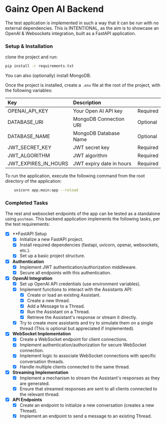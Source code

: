 # Gainz Open AI Backend

The test application is implemented in such a way that it can be run with no external dependencies. 
This is INTENTIONAL, as the aim is to showcase an OpenAI & Websockets integration, built as a FastAPI application.

### Setup & Installation
clone the project and run:
```sh
pip install -r requirements.txt
```

You can also (optionally) install MongoDB.

Once the project is installed, create a `.env` file at the root of the project, with the following variables:

| Key                      | Description                    |          |
|:-------------------------|:-------------------------------|:---------|
| OPENAI_API_KEY           | Your Open AI API key           | Required |
| DATABASE_URI             | MongoDB Connection URI         | Optional |
| DATABASE_NAME            | MongoDB Database Name          | Optional |
| JWT_SECRET_KEY           | JWT secret key                 | Required |
| JWT_ALGORITHM            | JWT algorithm                  | Required |
| JWT_EXPIRES_IN_HOURS     | JWT expiry date in hours       | Required |

To run the application, execute the following command from the root directory of the application:
```sh
    uvicorn app.main:app --reload
```

### Completed Tasks
The rest and websocket endpoints of the app can be tested as a standalone using `postman`. 
This backend application implements the following tasks, per the test requirements:

- [x] **FastAPI Setup
  - [x] Initialize a new FastAPI project.
  - [x] Install required dependencies (fastapi, uvicorn, openai, websockets, etc.).
  - [x] Set up a basic project structure.
  
- [x] **Authentication**
  - [x] Implement JWT authentication/authorization middleware.
  - [x] Secure all endpoints with this authentication.
  
- [x] **OpenAI Integration**
  - [x] Set up OpenAI API credentials (use environment variables).
  - [x] Implement functions to interact with the Assistants API:
    - [x] Create or load an existing Assistant.
    - [x] Create a new thread.
    - [x] Add a Message to a Thread.
    - [x] Run the Assistant on a Thread.
    - [x] Retrieve the Assistant's response or stream it directly.
  - [x] Try to create more assistants and try to simulate them on a single thread (This is optional but appreciated if implemented).

- [x] **WebSocket Implementation**
  - [x] Create a WebSocket endpoint for client connections.
  - [x] Implement authentication/authorization for secure WebSocket connection.
  - [x] Implement logic to associate WebSocket connections with specific conversation threads.
  - [x] Handle multiple clients connected to the same thread.

- [x] **Streaming Implementation**
  - [x] Implement a mechanism to stream the Assistant's responses as they are generated.
  - [x] Ensure that streamed responses are sent to all clients connected to the relevant thread.

- [x] **API Endpoints**
  - [x] Create an endpoint to initialize a new conversation (creates a new Thread).
  - [x] Implement an endpoint to send a message to an existing Thread.